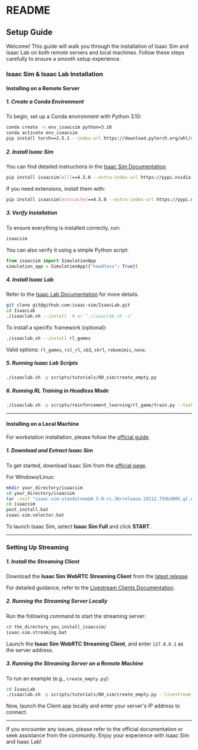 # README

## Setup Guide

Welcome! This guide will walk you through the installation of Isaac Sim and Isaac Lab on both remote servers and local machines. Follow these steps carefully to ensure a smooth setup experience.

### Isaac Sim & Isaac Lab Installation

#### Installing on a Remote Server

##### 1. Create a Conda Environment
To begin, set up a Conda environment with Python 3.10:
```bash
conda create -n env_isaacsim python=3.10
conda activate env_isaacsim
pip install torch==2.5.1 --index-url https://download.pytorch.org/whl/cu121
```

##### 2. Install Isaac Sim
You can find detailed instructions in the [Isaac Sim Documentation](https://docs.isaacsim.omniverse.nvidia.com/latest/installation/install_python.html#isaac-sim-app-install-pip).
```bash
pip install isaacsim[all]==4.5.0 --extra-index-url https://pypi.nvidia.com
```

If you need extensions, install them with:
```bash
pip install isaacsim[extscache]==4.5.0 --extra-index-url https://pypi.nvidia.com
```

##### 3. Verify Installation
To ensure everything is installed correctly, run:
```bash
isaacsim
```

You can also verify it using a simple Python script:
```python
from isaacsim import SimulationApp
simulation_app = SimulationApp({"headless": True})
```

##### 4. Install Isaac Lab
Refer to the [Isaac Lab Documentation](https://isaac-sim.github.io/IsaacLab/main/source/setup/installation/pip_installation.html) for more details.
```bash
git clone git@github.com:isaac-sim/IsaacLab.git
cd IsaacLab
./isaaclab.sh --install  # or "./isaaclab.sh -i"
```

To install a specific framework (optional):
```bash
./isaaclab.sh --install rl_games
```
Valid options: `rl_games`, `rsl_rl`, `sb3`, `skrl`, `robomimic`, `none`.

##### 5. Running Isaac Lab Scripts
```bash
./isaaclab.sh -p scripts/tutorials/00_sim/create_empty.py
```

##### 6. Running RL Training in Headless Mode
```bash
./isaaclab.sh -p scripts/reinforcement_learning/rl_game/train.py --task=Isaac-Ant-v0 --headless
```

---

#### Installing on a Local Machine

For workstation installation, please follow the [official guide](https://docs.isaacsim.omniverse.nvidia.com/latest/installation/install_workstation.html).

##### 1. Download and Extract Isaac Sim
To get started, download Isaac Sim from the [official page](https://docs.isaacsim.omniverse.nvidia.com/latest/installation/download.html).

For Windows/Linux:
```bash
mkdir your_directory/isaacsim
cd your_directory/isaacsim
tar -xvzf "isaac-sim-standalone@4.5.0-rc.36+release.19112.f59b3005.gl.windows-x86_64.release.zip"
cd isaacsim
post_install.bat
isaac-sim.selector.bat
```

To launch Isaac Sim, select **Isaac Sim Full** and click **START**.

---

### Setting Up Streaming

##### 1. Install the Streaming Client
Download the **Isaac Sim WebRTC Streaming Client** from the [latest release](https://docs.isaacsim.omniverse.nvidia.com/latest/installation/download.html#isaac-sim-latest-release).

For detailed guidance, refer to the [Livestream Clients Documentation](https://docs.isaacsim.omniverse.nvidia.com/latest/installation/manual_livestream_clients.html).

##### 2. Running the Streaming Server Locally
Run the following command to start the streaming server:
```bash
cd the_directory_you_install_isaacsim/
isaac-sim.streaming.bat
```

Launch the **Isaac Sim WebRTC Streaming Client**, and enter `127.0.0.1` as the server address.

##### 3. Running the Streaming Server on a Remote Machine
To run an example (e.g., `create_empty.py`):
```bash
cd IsaacLab
./isaaclab.sh -p scripts/tutorials/00_sim/create_empty.py --livestream 2
```

Now, launch the Client app locally and enter your server's IP address to connect.

---

If you encounter any issues, please refer to the official documentation or seek assistance from the community. Enjoy your experience with Isaac Sim and Isaac Lab!

